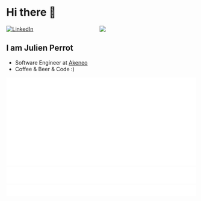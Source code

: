 # Hi there 👋

<div align="left">
  <a href="https://www.linkedin.com/in/julienperrot/">
    <img
      src="https://img.shields.io/static/v1?logo=linkedin&style=flat-square&color=0072b1&label=LinkedIn&message=%E2%98%86"
      alt="LinkedIn"
    />
  </a>

  <a href="https://app.daily.dev/jpa44" target="_blank">
    <img
      width="256"
      align="right"
      src="https://api.daily.dev/devcards/aea75ed6861e475fad623cf7ead2f28f.png"
    />
  </a>
</div>

## I am Julien Perrot

- Software Engineer at [Akeneo](https://www.akeneo.com)
- Coffee & Beer & Code :) 

![Metrics](https://raw.githubusercontent.com/jpa44/jpa44/github-metrics/github-metrics.svg)
![Notable contributions](https://raw.githubusercontent.com/jpa44/jpa44/github-metrics/notable.svg)
![Achievements](https://raw.githubusercontent.com/jpa44/jpa44/github-metrics/achievements.svg)

<!--[![@jpa44's Holopin board](https://holopin.io/api/user/board?user=jpa44)](https://holopin.io/@jpa44)-->
